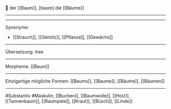 🔵 der [[Baum]], [baʊm]
die [[Bäume]]


---


---
Synonyme:
- [[Strauch]], [[Gehölz]], [[Pflanze]], [[Gewächs]]

---
Übersetzung: tree

---
Morpheme:
[[Baum]]

---
Einzigartige mögliche Formen: [[Baums]], [[Baume]], [[Bäume]], [[Bäumen]]

---
#Substantiv #Maskulin, [[Buchen]], [[Baumwolle]], [[Holz]], [[Tannenbaum]], [[Baumpate]], [[Kraut]], [[Büsch]], [[Linde]]